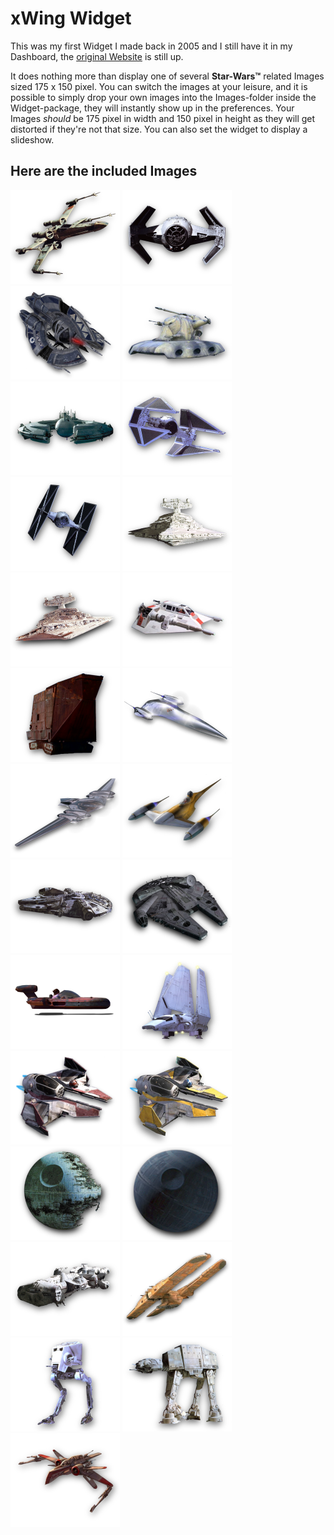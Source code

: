 xWing Widget
============

This was my first Widget I made back in 2005 and I still have it in my Dashboard, the [original Website](http://widgetschmie.de/widgets/xWing/) is still up.

It does nothing more than display one of several **Star-Wars&trade;** related Images</b> sized 175 x 150 pixel. You can switch the images at your leisure, and it is possible to simply drop your own images into the Images-folder inside the Widget-package, they will instantly show up in the preferences. Your Images _should_ be 175 pixel in width and 150 pixel in height as they will get distorted if they're not that size. You can also set the widget to display a slideshow.

Here are the included Images
----------------------------

![X-wing](Images/X-Wing.png)
![Vaders_Tie_Fighter](Images/Vaders_Tie_Fighter.png)
![Tri-Fighter](Images/Tri-Fighter.png)
![Trade_Federation_Tank](Images/Trade_Federation_Tank.png)
![Trade_Federation_Control_Ship](Images/Trade_Federation_Control_Ship.png)
![Tie_Interceptor](Images/Tie_Interceptor.png)
![Tie_Fighter](Images/Tie_Fighter.png)
![Star_Destroyer](Images/Star_Destroyer.png)
![Star_Destroyer_2](Images/Star_Destroyer_2.png)
![SnowSpeeder](Images/SnowSpeeder.png)
![Sandcrawler](Images/Sandcrawler.png)
![Naboo_Royal_Starship](Images/Naboo_Royal_Starship.png)
![Naboo_Royal_Cruiser](Images/Naboo_Royal_Cruiser.png)
![Naboo_N1_Fighter](Images/Naboo_N1_Fighter.png)
![Millennium_Falcon](Images/Millennium_Falcon.png)
![Millennium_Falcon_2](Images/Millennium_Falcon_2.png)
![Landspeeder](Images/Landspeeder.png)
![Imperial_Shuttle](Images/Imperial_Shuttle.png)
![Eta-2_Interceptor_Obi-Wan](Images/Eta-2_Interceptor_Obi-Wan.png)
![Eta-2_Interceptor_Anakin](Images/Eta-2_Interceptor_Anakin.png)
![Death_Star](Images/Death_Star.png)
![Death_Star_EpisodeIV](Images/Death_Star_EpisodeIV.png)
![Correllian_Corvette](Images/Correllian_Corvette.png)
![C_9979_Transporter](Images/C_9979_Transporter.png)
![AT-ST](Images/AT-ST.png)
![AT-AT](Images/AT-AT.png)
![ARC-170_sketch](Images/ARC-170_sketch.png)
